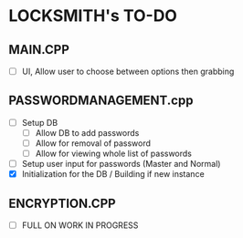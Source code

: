 # LOCKSMITH's TO-DO

## MAIN.CPP
- [ ] UI, Allow user to choose between options then grabbing

## PASSWORDMANAGEMENT.cpp
- [ ] Setup DB 
  - [ ] Allow DB to add passwords
  - [ ] Allow for removal of password
  - [ ] Allow for viewing whole list of passwords
- [ ] Setup user input for passwords (Master and Normal)
- [x] Initialization for the DB / Building if new instance 

## ENCRYPTION.CPP
- [ ] FULL ON WORK IN PROGRESS
